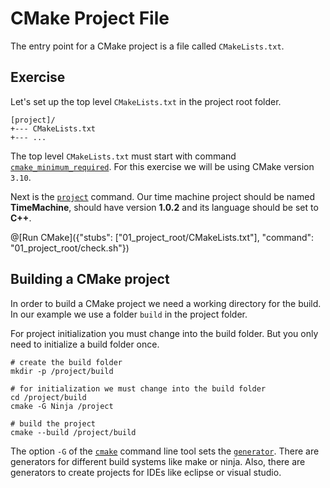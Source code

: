 # CMake Project File

The entry point for a CMake project is a file called `CMakeLists.txt`.

## Exercise

Let's set up the top level `CMakeLists.txt` in the project root folder.
```
[project]/
+--- CMakeLists.txt
+--- ...
```

The top level `CMakeLists.txt` must start with command [`cmake_minimum_required`](https://cmake.org/cmake/help/v3.10/command/cmake_minimum_required.html). For this exercise we will be using CMake version `3.10`.

Next is the [`project`](https://cmake.org/cmake/help/v3.10/command/project.html) command.
Our time machine project should be named **TimeMachine**, should have version **1.0.2** and its language should be set to **C++**.

@[Run CMake]({"stubs": ["01_project_root/CMakeLists.txt"], "command": "01_project_root/check.sh"})

## Building a CMake project

In order to build a CMake project we need a working directory for the build.
In our example we use a folder `build` in the project folder.

For project initialization you must change into the build folder.
But you only need to initialize a build folder once.

```
# create the build folder
mkdir -p /project/build

# for initialization we must change into the build folder
cd /project/build
cmake -G Ninja /project

# build the project
cmake --build /project/build
```

The option `-G` of the [`cmake`](https://cmake.org/cmake/help/v3.10/manual/cmake.1.html) command line tool sets the [`generator`](https://cmake.org/cmake/help/v3.10/manual/cmake-generators.7.html).
There are generators for different build systems like make or ninja.
Also, there are generators to create projects for IDEs like eclipse or visual studio.
